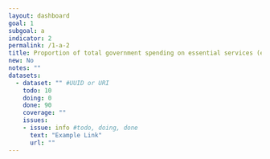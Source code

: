 ```yaml
---
layout: dashboard
goal: 1
subgoal: a
indicator: 2
permalink: /1-a-2
title: Proportion of total government spending on essential services (education, health and social protection)
new: No
notes: ""
datasets:
  - dataset: "" #UUID or URI
    todo: 10
    doing: 0
    done: 90
    coverage: ""
    issues:
    - issue: info #todo, doing, done
      text: "Example Link"
      url: ""
---
```

